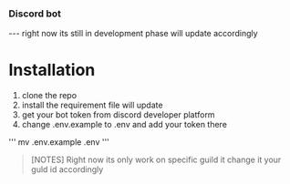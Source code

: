 ### Discord bot
--- right now its still in development phase will update accordingly

# Installation 
1. clone the repo
2. install the requirement file will update
3. get your bot token from discord developer platform
4. change .env.example to .env and add your token there

'''
mv .env.example .env
'''
>[NOTES]
Right now its only work on specific guild it change it your guld id accordingly
